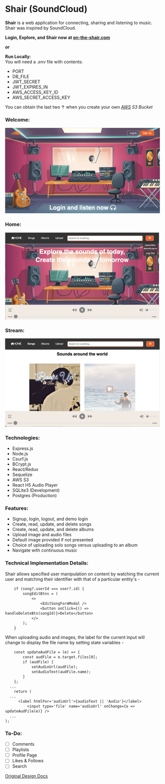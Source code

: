 # Shair (SoundCloud)

**Shair** is a web application for connecting, sharing and listening to music. Shair was inspired by SoundCloud.

**Login, Explore, and Shair now at [on-the-shair.com](https://on-the-shair.herokuapp.com/)**

***or***

**Run Locally:**</br>
You will need a *.env* file with contents:
* PORT
* DB_FILE
* JWT_SECRET
* JWT_EXPIRES_IN
* AWS_ACCESS_KEY_ID
* AWS_SECRET_ACCESS_KEY

You can obtain the last two &uarr; when you create your own *[AWS](https://aws.amazon.com/) S3 Bucket*


### Welcome:
<img width="718" alt="welcome" src="https://github.com/janjovellanos/SoundCloud/blob/main/docs/images/welcome.png">

### Home:
<img width="718" alt="home" src="https://github.com/janjovellanos/SoundCloud/blob/main/docs/images/home.png">

### Stream:
<img width="718" alt="stream" src="https://github.com/janjovellanos/SoundCloud/blob/main/docs/images/stream.png">

### Technologies:
* Express.js
* Node.js
* Csurf.js
* BCrypt.js
* React/Redux
* Sequelize
* AWS S3
* React H5 Audio Player
* SQLite3 (Development)
* Postgres (Production)

### Features:
* Signup, login, logout, and demo login
* Create, read, update, and delete songs
* Create, read, update, and delete albums
* Upload image and audio files
* Default image provided if not presented
* Choice of uploading solo songs versus uploading to an album
* Navigate with continuous music

### Technical Implementation Details:
Shair allows specified user manipulation on content by watching the current user and matching their identifier with that of a particular entity's -
```
    if (song?.userId === user?.id) {
        songEditBtns = (
            <>
                <EditSongFormModal />
                <button onClick={() => handleDeleteBtn(songId)}>Delete</button>
            </>
        );
    }
```
When uploading audio and images, the label for the current input will change to display the file name by
setting state variables -
```
    const updateAudFile = (e) => {
        const audFile = e.target.files[0];
        if (audFile) {
            setAudioUrl(audFile);
            setAudioText(audFile.name);
        }
    };
  ...
    return (
  ...
      <label htmlFor='audioUrl'>{audioText || 'Audio'}</label>
          <input type='file' name='audioUrl' onChange={e => updateAudFile(e)} />
  ...  
);
```


### To-Do:
* [ ] Comments
* [ ] Playlists
* [ ] Profile Page
* [ ] Likes & Follows
* [ ] Search

[Original Design Docs](https://github.com/janjovellanos/SoundCloud/blob/main/docs/README.md)
